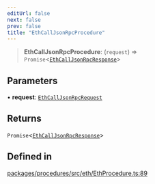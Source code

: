 ```yaml
---
editUrl: false
next: false
prev: false
title: "EthCallJsonRpcProcedure"
---
```


> **EthCallJsonRpcProcedure**: (`request`) => `Promise`\<[`EthCallJsonRpcResponse`](/reference/tevm/procedures/type-aliases/ethcalljsonrpcresponse/)\>

## Parameters

• **request**: [`EthCallJsonRpcRequest`](/reference/tevm/procedures/type-aliases/ethcalljsonrpcrequest/)

## Returns

`Promise`\<[`EthCallJsonRpcResponse`](/reference/tevm/procedures/type-aliases/ethcalljsonrpcresponse/)\>

## Defined in

[packages/procedures/src/eth/EthProcedure.ts:89](https://github.com/qbzzt/tevm-monorepo/blob/main/packages/procedures/src/eth/EthProcedure.ts#L89)
